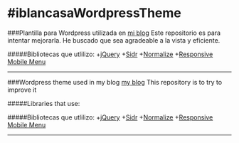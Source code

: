 #iblancasaWordpressTheme
=======================

###Plantilla para Wordpress utilizada en [mi blog](http://iblancasa.com)
Este repositorio es para intentar mejorarla.
He buscado que sea agradeable a la vista y eficiente.

#####Bibliotecas que utlilizo:
+[jQuery](http://jquery.com/)
+[Sidr](https://github.com/artberri/sidr)
+[Normalize](http://necolas.github.io/normalize.css/)
+[Responsive Mobile Menu](http://responsivemobilemenu.com)


***


###Wordpress theme used in my blog [my blog](http://iblancasa.com)
This repository is to try to improve it

#####Libraries that use:

#####Bibliotecas que utlilizo:
+[jQuery](http://jquery.com/)
+[Sidr](https://github.com/artberri/sidr)
+[Normalize](http://necolas.github.io/normalize.css/)
+[Responsive Mobile Menu](http://responsivemobilemenu.com)

***
